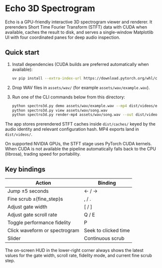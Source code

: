 # Echo 3D Spectrogram

Echo is a GPU-friendly interactive 3D spectrogram viewer and renderer. It prerenders Short Time Fourier Transform (STFT) data with CUDA when available, caches the result to disk, and serves a single-window Matplotlib UI with four coordinated panes for deep audio inspection.

## Quick start

1. Install dependencies (CUDA builds are preferred automatically when available):

   ```bash
   uv pip install --extra-index-url https://download.pytorch.org/whl/cu124 torch torchaudio numpy scipy librosa soundfile matplotlib imageio imageio-ffmpeg tqdm rich typer cupy-cuda12x nvidia-cuda-runtime-cu12 nvidia-cublas-cu12 nvidia-cudnn-cu12 sounddevice
   ```

2. Drop WAV files in `assets/wav/` (for example `assets/wav/example.wav`).

3. Run one of the CLI commands below from this directory:

   ```bash
   python spectro3d.py demo assets/wav/example.wav --mp4 dist/videos/example.mp4 --fps 30
   python spectro3d.py view assets/wav/song.wav
   python spectro3d.py render-mp4 assets/wav/song.wav --out dist/videos/song.mp4 --fps 60
   ```

The app stores prerendered STFT caches inside `dist/caches/` keyed by the audio identity and relevant configuration hash. MP4 exports land in `dist/videos/`.

On supported NVIDIA GPUs, the STFT stage uses PyTorch CUDA kernels. When CUDA is not available the pipeline automatically falls back to the CPU (librosa), trading speed for portability.

## Key bindings

| Action | Binding |
| --- | --- |
| Jump ±5 seconds | ← / → |
| Fine scrub ±{fine_step}s | , / . |
| Adjust gate width | [ / ] |
| Adjust gate scroll rate | Q / E |
| Toggle performance fidelity | P |
| Click waveform or spectrogram | Seek to clicked time |
| Slider | Continuous scrub |

The on-screen HUD in the lower-right corner always shows the latest values for the gate width, scroll rate, fidelity mode, and current fine scrub step.
